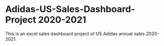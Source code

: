 # Adidas-US-Sales-Dashboard-Project 2020-2021
This is an excel sales dashboard project of US Adidas annual sales 2020-2021.
